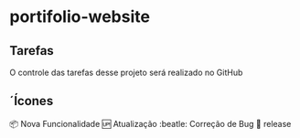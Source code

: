 # portifolio-website

## Tarefas

O controle das tarefas desse projeto será realizado no GitHub

## ´Ícones

:package: Nova Funcionalidade
:up: Atualização
:beatle: Correção de Bug
:checkered_flag: release
